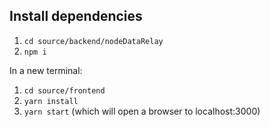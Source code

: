 ## Install dependencies

1. `cd source/backend/nodeDataRelay`
2. `npm i`

In a new terminal:
1. `cd source/frontend`
2. `yarn install`
3. `yarn start` (which will open a browser to localhost:3000)
